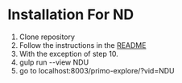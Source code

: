 
# Installation For ND

1. Clone repository
2. Follow the instructions in the [README](README.md)
3. With the exception of step 10.
4. gulp run --view NDU
5. go to localhost:8003/primo-explore/?vid=NDU  
